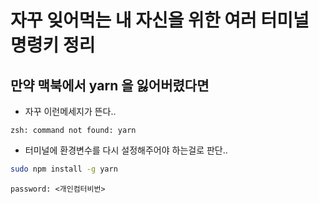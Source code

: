 # 자꾸 잊어먹는 내 자신을 위한 여러 터미널 명령키 정리 

## 만약 맥북에서 yarn 을 잃어버렸다면

- 자꾸 이런메세지가 뜬다..

```
zsh: command not found: yarn
```
- 터미널에 환경변수를 다시 설정해주어야 하는걸로 판단..

```sh
sudo npm install -g yarn
```
```
password: <개인컴터비번>
```



